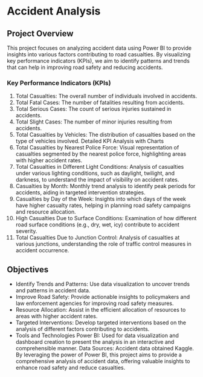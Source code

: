 # Accident Analysis
## Project Overview
This project focuses on analyzing accident data using Power BI to provide insights into various factors contributing to road casualties. By visualizing key performance indicators (KPIs), we aim to identify patterns and trends that can help in improving road safety and reducing accidents.

### Key Performance Indicators (KPIs)
1. Total Casualties: The overall number of individuals involved in accidents.
2. Total Fatal Cases: The number of fatalities resulting from accidents.
3. Total Serious Cases: The count of serious injuries sustained in accidents.
4. Total Slight Cases: The number of minor injuries resulting from accidents.
5. Total Casualties by Vehicles: The distribution of casualties based on the type of vehicles involved.
Detailed KPI Analysis with Charts
6. Total Casualties by Nearest Police Force: Visual representation of casualties segmented by the nearest police force, highlighting areas with higher accident rates.
7. Total Casualties in Different Light Conditions: Analysis of casualties under various lighting conditions, such as daylight, twilight, and darkness, to understand the impact of visibility on accident rates.
8. Casualties by Month: Monthly trend analysis to identify peak periods for accidents, aiding in targeted intervention strategies.
9. Casualties by Day of the Week: Insights into which days of the week have higher casualty rates, helping in planning road safety campaigns and resource allocation.
10. High Casualties Due to Surface Conditions: Examination of how different road surface conditions (e.g., dry, wet, icy) contribute to accident severity.
11. Total Casualties Due to Junction Control: Analysis of casualties at various junctions, understanding the role of traffic control measures in accident occurrence.
## Objectives
* Identify Trends and Patterns: Use data visualization to uncover trends and patterns in accident data.
* Improve Road Safety: Provide actionable insights to policymakers and law enforcement agencies for improving road safety measures.
* Resource Allocation: Assist in the efficient allocation of resources to areas with higher accident rates.
* Targeted Interventions: Develop targeted interventions based on the analysis of different factors contributing to accidents.
* Tools and Technologies
Power BI: Used for data visualization and dashboard creation to present the analysis in an interactive and comprehensible manner.
Data Sources: Accident data obtained Kaggle.
By leveraging the power of Power BI, this project aims to provide a comprehensive analysis of accident data, offering valuable insights to enhance road safety and reduce casualties.
